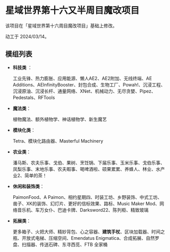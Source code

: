 # 星域世界第十六又半周目魔改项目

该项目在「星域世界第十六周目魔改项目」基础上修改。

动工于 2024/03/14。

## 模组列表

- **科技类** ：

  工业先锋、热力膨胀、应用能源、懒人AE2、AE2附加、无线终端、AE Additions、AEInfinityBooster、封包合成、生物工厂、Powah!、沉浸工程、沉浸原油、沉浸长杆、通量网络、XNet、机械动力、无尽贪婪、Pipez、Pedestals、RFTools

- **魔法类**：

  植物魔法、额外植物学、神话植物学、新生魔艺

- **模块化类**：

  Tetra、模块化路由器、Masterful Machinery

- **农业类**：

  潘马斯、农夫乐事、戈伯、果树、烹饪锅、下届乐事、玉米乐事、戈伯乐事、凤梨乐事、末地乐事、农夫暇事、喝啤酒啦、硕果累累、养蜂人、林业、水产业2、简单的茶！

- **休闲和装饰类**：

  PaimonFood、A Paimon、相约星期四、时装工坊、乡野装饰、中式工坊、凿子、XK的装饰、幻灯片、更好的信标效果、路标、Music Maker Mod、网络音乐机、车万女仆、巴迪卡牌、Darksword22、陈列柜、精致玻璃

- **拓展类**：

  更多箱子、火把大师、精妙背包、心之容器、**建筑手杖**、区块加载器、时间之瓶、开放式电梯、压缩空间、Emendatus Enigmatica、合成拓展、自然罗盘、扫描器、传送石碑、东寻西觅、FTB 全家桶

